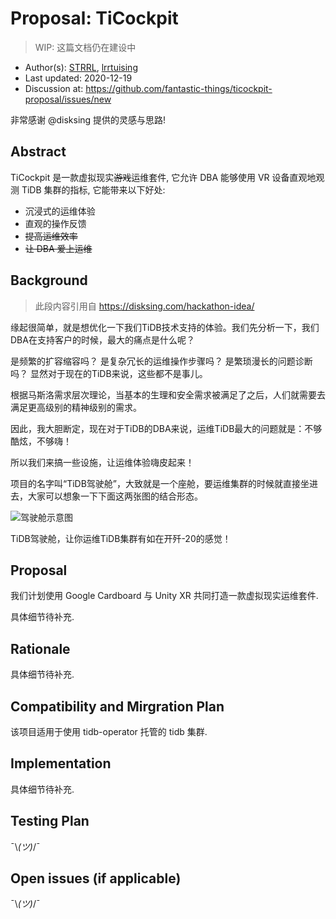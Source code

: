 # Proposal: TiCockpit

> WIP: 这篇文档仍在建设中

- Author(s): [STRRL](https://github.com/strrl), [lrrtuising](https://github.com/lrrtuising)
- Last updated:  2020-12-19
- Discussion at: https://github.com/fantastic-things/ticockpit-proposal/issues/new

非常感谢 @disksing 提供的灵感与思路!

## Abstract

TiCockpit 是一款虚拟现实~~游戏~~运维套件, 它允许 DBA 能够使用 VR 设备直观地观测 TiDB 集群的指标, 它能带来以下好处:

- 沉浸式的运维体验
- 直观的操作反馈
- ~~提高运维效率~~
- ~~让 DBA 爱上运维~~

## Background

> 此段内容引用自 https://disksing.com/hackathon-idea/ 

缘起很简单，就是想优化一下我们TiDB技术支持的体验。我们先分析一下，我们DBA在支持客户的时候，最大的痛点是什么呢？

是频繁的扩容缩容吗？
是复杂冗长的运维操作步骤吗？
是繁琐漫长的问题诊断吗？
显然对于现在的TiDB来说，这些都不是事儿。

根据马斯洛需求层次理论，当基本的生理和安全需求被满足了之后，人们就需要去满足更高级别的精神级别的需求。

因此，我大胆断定，现在对于TiDB的DBA来说，运维TiDB最大的问题就是：不够酷炫，不够嗨！

所以我们来搞一些设施，让运维体验嗨皮起来！

项目的名字叫“TiDB驾驶舱”，大致就是一个座舱，要运维集群的时候就直接坐进去，大家可以想象一下下面这两张图的结合形态。

![驾驶舱示意图](https://disksing.com/assets/img/hackathon-1.jpg)

TiDB驾驶舱，让你运维TiDB集群有如在开歼-20的感觉！

## Proposal

<!--
A precise statement of the proposed change:
- The new named concepts and a set of metrics to be collected in this proposal (if applicable)
- The overview of the design.
- How it works?
- What needs to be changed to implement this design?
- What may be positively influenced by the proposed change?
- What may be negatively impacted by the proposed change?
-->
我们计划使用 Google Cardboard 与 Unity XR 共同打造一款虚拟现实运维套件.

具体细节待补充.

## Rationale

具体细节待补充.
<!--
A discussion of alternate approaches and the trade-offs, advantages, and disadvantages of the specified approach:
- How other systems solve the same issue?
- What other designs have been considered and what are their disadvantages?
- What is the advantage of this design compared with other designs?
- What is the disadvantage of this design?
- What is the impact of not doing this?
-->

## Compatibility and Mirgration Plan

该项目适用于使用 tidb-operator 托管的 tidb 集群.

## Implementation

具体细节待补充.
<!--
A detailed description for each step in the implementation:
- Does any former steps block this step?
- Who will do it?
- When to do it?
- How long it takes to accomplish it?
-->

## Testing Plan

¯\\_(ツ)_/¯
<!--
A brief description on how the implementation will be tested. Both integration test and unit test should consider the following things:
- How to ensure that the implementation works as expected?
- How will we know nothing broke?
-->

## Open issues (if applicable)

¯\\_(ツ)_/¯
<!--
A discussion of issues relating to this proposal for which the author does not know the solution. This section may be omitted if there are none.
-->